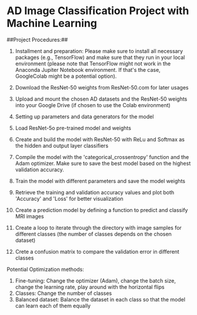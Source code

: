 # AD Image Classification Project with Machine Learning 

##Project Procedures:##

1. Installment and preparation: Please make sure to install all necessary packages (e.g., TensorFlow) and make sure that they run in your local environment (please note that TensorFlow might not work in the Anaconda Jupiter Notebook environment. If that's the case, GoogleColab might be a potential option).

2. Download the ResNet-50 weights from ResNet-50.com for later usages

3. Upload and mount the chosen AD datasets and the ResNet-50 weights into your Google Drive (if chosen to use the Colab environment)

4. Setting up parameters and data generators for the model 

5. Load ResNet-5o pre-trained model and weights 

6. Create and build the model with ResNet-50 with ReLu and Softmax as the hidden and output layer classifiers

7. Compile the model with the 'categorical_crossentropy' function and the Adam optimizer. Make sure to save the best model based on the highest validation accuracy.

8. Train the model with different parameters and save the model weights

9. Retrieve the training and validation accuracy values and plot both 'Accuracy' and 'Loss' for better visualization

10. Create a prediction model by defining a function to predict and classify MRI images 

11. Create a loop to iterate through the directory with image samples for different classes (the number of classes depends on the chosen dataset)

12. Crete a confusion matrix to compare the validation error in different classes


Potential Optimization methods: 

1. Fine-tuning: Change the optimizer (Adam), change the batch size, change the learning rate, play around with the horizontal flips
2. Classes: Change the number of classes 
3. Balanced dataset: Balance the dataset in each class so that the model can learn each of them equally 
